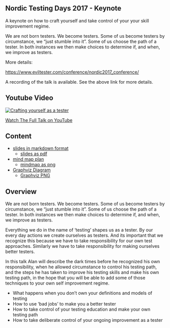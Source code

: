 ## Nordic Testing Days 2017 - Keynote

A keynote on how to craft yourself and take control of your your skill improvement regime.

We are not born testers. We become testers. Some of us become testers by circumstance, we “just stumble into it”. Some of us choose the path of a tester. In both instances we then make choices to determine if, and when, we improve as testers.

More details:

https://www.eviltester.com/conference/nordic2017_conference/

A recording of the talk is available. See the above link for more details.

## Youtube Video

[![Crafting yourself as a tester](https://img.youtube.com/vi/bj8isCPgYjg/0.jpg)](https://www.youtube.com/watch?v=bj8isCPgYjg)

[Watch The Full Talk on YouTube](https://www.youtube.com/watch?v=bj8isCPgYjg)

## Content

- [slides in markdown format](keynote-slides-deckset.md)
    - [slides as pdf](export/creating-yourself-as-a-tester-keynote-slides.pdf)
- [mind map plan](Evil_Testing.mm)
   - [mindmap as png](images/Evil_Testing_MindMap.jpg)
- [Graphviz Diagram](digraph.txt)
   - [Graphviz PNG](images/diagraph.png)

## Overview

We are not born testers. We become testers. Some of us become testers by circumstance, we “just stumble into it”. Some of us choose the path of a tester. In both instances we then make choices to determine if, and when, we improve as testers.
 
Everything we do in the name of ‘testing’ shapes us as a tester. By our every day actions we create ourselves as testers. And its important that we recognize this because we have to take responsibility for our own test approaches. Similarly we have to take responsibility for making ourselves better testers.

In this talk Alan will describe the dark times before he recognized his own responsibility, when he allowed circumstance to control his testing path, and the steps he has taken to improve his testing skills and make his own testing path, in the hope that you will be able to add some of those techniques to your own self improvement regime.

* What happens when you don’t own your definitions and models of testing
* How to use ‘bad jobs’ to make you a better tester
* How to take control of your testing education and make your own testing path
* How to take deliberate control of your ongoing improvement as a tester